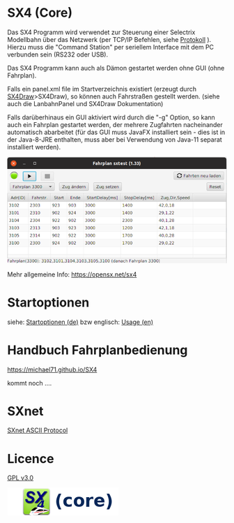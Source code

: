 # SX4 (Core)

Das SX4 Programm wird verwendet zur Steuerung einer Selectrix 
Modellbahn über das Netzwerk (per TCP/IP Befehlen, 
siehe [Protokoll](20_protocol.md)
). Hierzu muss die 
"Command Station" per seriellem Interface mit dem PC verbunden sein (RS232 oder USB).

Das SX4 Programm kann auch als Dämon gestartet werden ohne GUI (ohne Fahrplan).

Falls ein panel.xml file im Startverzeichnis existiert 
(erzeugt durch [SX4Draw](https://michael71.github.io/SX4Draw)>SX4Draw), 
so können auch Fahrstraßen gestellt werden.
(siehe auch die LanbahnPanel und SX4Draw Dokumentation)

Falls darüberhinaus ein GUI aktiviert wird durch die "-g" Option, so kann auch
ein Fahrplan gestartet werden, der mehrere Zugfahrten nacheinander automatisch 
abarbeitet (für das GUI muss JavaFX installiert sein - dies ist in der Java-8-JRE
enthalten, muss aber bei Verwendung von Java-11 separat installiert werden).

![](fahrplan1.png)

Mehr allgemeine Info: https://opensx.net/sx4

# Startoptionen

siehe: [Startoptionen (de)](02_usage_de.md)
bzw englisch: [Usage (en)](01_usage_en.md)

# Handbuch Fahrplanbedienung

https://michael71.github.io/SX4

kommt noch ....


# SXnet

[SXnet ASCII Protocol](20_protocol.md)


# Licence

[GPL v3.0](https://www.gnu.org/licenses/gpl-3.0.en.html)

![](sx4_loco2_core.png)



